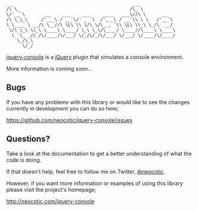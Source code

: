      __                                            ___             
    /\ \_                                         /\_ \            
    \/'__`\       ___    ___    ___     ____   ___\//\ \      __   
    /\ \_\_\     /'___\ / __`\/' _ `\  /',__\ / __`\\ \ \   /'__`\ 
    \ \____ \ __/\ \__//\ \L\ \\ \/\ \/\__, `\\ \L\ \\_\ \_/\  __/ 
     \/\ \_\ \\_\ \____\ \____/ \_\ \_\/\____/ \____//\____\ \____\
      \ `\_ _//_/\/____/\/___/ \/_/\/_/\/___/ \/___/ \/____/\/____/
       `\_/\_\                                                     
          \/_/                                                     

[jquery-console][] is a [jQuery][] plugin that simulates a console environment.

More information is coming soon...

## Bugs

If you have any problems with this library or would like to see the changes
currently in development you can do so here;

https://github.com/neocotic/jquery-console/issues

## Questions?

Take a look at the documentation to get a better understanding of what the code
is doing.

If that doesn't help, feel free to follow me on Twitter, [@neocotic][].

However, if you want more information or examples of using this library please
visit the project's homepage;

http://neocotic.com/jquery-console

[@neocotic]: https://twitter.com/#!/neocotic
[jquery]: http://jquery.com
[jquery-console]: http://neocotic.com/jquery-console